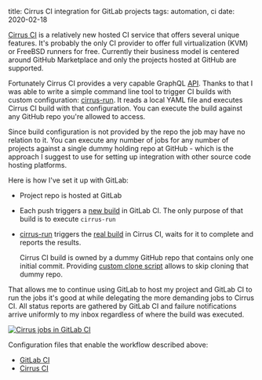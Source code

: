 title: Cirrus CI integration for GitLab projects
tags: automation, ci
date: 2020-02-18

[Cirrus CI] is a relatively new hosted CI service that offers several unique
features. It's probably the only CI provider to offer full virtualization
(KVM) or FreeBSD runners for free. Currently their business model is centered
around GitHub Marketplace and only the projects hosted at GitHub are
supported.

Fortunately Cirrus CI provides a very capable GraphQL [API]. Thanks to that I
was able to write a simple command line tool to trigger CI builds with custom
configuration: [cirrus-run]. It reads a local YAML file and executes Cirrus
CI build with that configuration. You can execute the build against any
GitHub repo you're allowed to access.

Since build configuration is not provided by the repo the job may have no
relation to it. You can execute any number of jobs for any number of projects
against a single dummy holding repo at GitHub - which is the approach I
suggest to use for setting up integration with other source code hosting
platforms.

Here is how I've set it up with GitLab:

  - Project repo is hosted at GitLab
  - Each push triggers a [new build][parent-build] in GitLab CI.
    The only purpose of that build is to execute `cirrus-run`
  - [cirrus-run] triggers the [real build][child-build] in Cirrus CI, waits for it to
    complete and reports the results.

    Cirrus CI build is owned by a dummy GitHub repo that contains only one
    initial commit. Providing [custom clone script] allows to skip cloning
    that dummy repo.

That allows me to continue using GitLab to host my project and GitLab CI to
run the jobs it's good at while delegating the more demanding jobs to Cirrus
CI. All status reports are gathered by GitLab CI and failure notifications
arrive uniformly to my inbox regardless of where the build was executed.

[![Cirrus jobs in GitLab CI][diagram]][pipeline]

[diagram]: {attach}/resources/cirrus-gitlab.png
[pipeline]: https://gitlab.com/sio/server_common/pipelines/118955114

Configuration files that enable the workflow described above:

- [GitLab CI](https://gitlab.com/sio/server_common/-/blob/795a204b90ddfd95e36d2753d9c7ea6d3a9f6573/.gitlab-ci.yml#L46-55)
- [Cirrus CI](https://gitlab.com/sio/server_common/-/blob/795a204b90ddfd95e36d2753d9c7ea6d3a9f6573/.cirrus.yml.j2)

[Cirrus CI]: https://cirrus-ci.org/
[custom clone script]: https://cirrus-ci.org/guide/tips-and-tricks/#custom-clone-command
[API]: https://cirrus-ci.org/api/
[cirrus-run]: https://github.com/sio/cirrus-run

[parent-build]: https://gitlab.com/sio/server_common/-/jobs/441624574
[child-build]: https://cirrus-ci.com/task/5420732842770432
